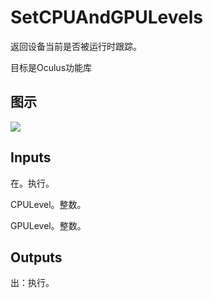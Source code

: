 # SetCPUAndGPULevels

返回设备当前是否被运行时跟踪。

目标是Oculus功能库

## 图示

![]($-20221218-20155296.png)

## Inputs

在。执行。

CPULevel。整数。

GPULevel。整数。  

## Outputs

出：执行。
